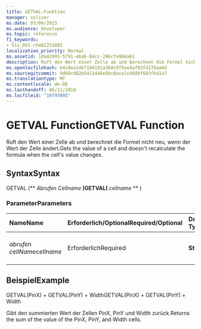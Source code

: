 ```yaml
---
title: GETVAL-Funktion
manager: soliver
ms.date: 03/09/2015
ms.audience: Developer
ms.topic: reference
f1_keywords:
- Vis_DSS.chm82251885
localization_priority: Normal
ms.assetid: 1da42991-5791-ebab-84cc-286cfe984a61
description: Ruft den Wert einer Zelle ab und berechnet die Formel nicht neu, wenn der Wert der Zelle ändert.
ms.openlocfilehash: b4c8ea14b7184101a360c9f5ee4af03fd178aa6d
ms.sourcegitcommit: 9d60cd82b5413446e5bc8ace2cd689f683fb41a7
ms.translationtype: MT
ms.contentlocale: de-DE
ms.lasthandoff: 06/11/2018
ms.locfileid: "19797095"
---
```

# <a name="getval-function"></a><span data-ttu-id="9f974-103">GETVAL Function</span><span class="sxs-lookup"><span data-stu-id="9f974-103">GETVAL Function</span></span>

<span data-ttu-id="9f974-104">Ruft den Wert einer Zelle ab und berechnet die Formel nicht neu, wenn der Wert der Zelle ändert.</span><span class="sxs-lookup"><span data-stu-id="9f974-104">Gets the value of a cell and doesn't recalculate the formula when the cell's value changes.</span></span>
  
## <a name="syntax"></a><span data-ttu-id="9f974-105">Syntax</span><span class="sxs-lookup"><span data-stu-id="9f974-105">Syntax</span></span>

<span data-ttu-id="9f974-106">GETVAL (** *Abrufen Cellname* **)</span><span class="sxs-lookup"><span data-stu-id="9f974-106">GETVAL(** *cellname* ** )</span></span> 
  
### <a name="parameters"></a><span data-ttu-id="9f974-107">Parameter</span><span class="sxs-lookup"><span data-stu-id="9f974-107">Parameters</span></span>

|<span data-ttu-id="9f974-108">**Name**</span><span class="sxs-lookup"><span data-stu-id="9f974-108">**Name**</span></span>|<span data-ttu-id="9f974-109">**Erforderlich/Optional**</span><span class="sxs-lookup"><span data-stu-id="9f974-109">**Required/Optional**</span></span>|<span data-ttu-id="9f974-110">**Datentyp**</span><span class="sxs-lookup"><span data-stu-id="9f974-110">**Data Type**</span></span>|<span data-ttu-id="9f974-111">**Beschreibung**</span><span class="sxs-lookup"><span data-stu-id="9f974-111">**Description**</span></span>|
|:-----|:-----|:-----|:-----|
| <span data-ttu-id="9f974-112">_abrufen cellName_</span><span class="sxs-lookup"><span data-stu-id="9f974-112">_cellname_</span></span> <br/> |<span data-ttu-id="9f974-113">Erforderlich</span><span class="sxs-lookup"><span data-stu-id="9f974-113">Required</span></span>  <br/> |<span data-ttu-id="9f974-114">**String**</span><span class="sxs-lookup"><span data-stu-id="9f974-114">**String**</span></span> <br/> |<span data-ttu-id="9f974-115">Der Name der Zelle, deren Wert abgerufen werden soll.</span><span class="sxs-lookup"><span data-stu-id="9f974-115">The name of the cell to get the value of.</span></span>  <br/> |
   
## <a name="example"></a><span data-ttu-id="9f974-116">Beispiel</span><span class="sxs-lookup"><span data-stu-id="9f974-116">Example</span></span>

<span data-ttu-id="9f974-117">GETVAL(PinX) + GETVAL(PinY) + Width</span><span class="sxs-lookup"><span data-stu-id="9f974-117">GETVAL(PinX) + GETVAL(PinY) + Width</span></span> 
  
<span data-ttu-id="9f974-118">Gibt den summierten Wert der Zellen PinX, PinY und Width zurück.</span><span class="sxs-lookup"><span data-stu-id="9f974-118">Returns the sum of the value of the PinX, PinY, and Width cells.</span></span> 
  


